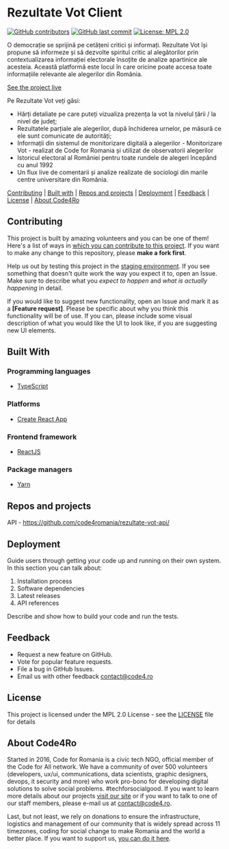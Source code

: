 # Rezultate Vot Client

[![GitHub contributors](https://img.shields.io/github/contributors/code4romania/rezultate-vot-client.svg?style=for-the-badge)](https://github.com/code4romania/rezultate-vot-client/graphs/contributors) [![GitHub last commit](https://img.shields.io/github/last-commit/code4romania/rezultate-vot-client.svg?style=for-the-badge)](https://github.com/code4romania/rezultate-vot-client/commits/master) [![License: MPL 2.0](https://img.shields.io/badge/license-MPL%202.0-brightgreen.svg?style=for-the-badge)](https://opensource.org/licenses/MPL-2.0)

O democrație se sprijină pe cetățeni critici și informați. Rezultate Vot își propune să informeze și să dezvolte spiritul critic al alegătorilor prin contextualizarea informației electorale însoțite de analize apartinice ale acesteia. Această platformă este locul în care oricine poate accesa toate informațiile relevante ale alegerilor din România.

[See the project live](https://rezultatevot.ro/)

Pe Rezultate Vot veți găsi:
- Hărți detaliate pe care puteți vizualiza prezența la vot la nivelul țării / la nivel de județ;
- Rezultatele parțiale ale alegerilor, după închiderea urnelor, pe măsură ce ele sunt comunicate de autorități;
- Informații din sistemul de monitorizare digitală a alegerilor - Monitorizare Vot - realizat de Code for Romania și utilizat de observatorii alegerilor
- Istoricul electoral al României pentru toate rundele de alegeri începând cu anul 1992
- Un flux live de comentarii și analize realizate de sociologi din marile centre universitare din România.

[Contributing](#contributing) | [Built with](#built-with) | [Repos and projects](#repos-and-projects) | [Deployment](#deployment) | [Feedback](#feedback) | [License](#license) | [About Code4Ro](#about-code4ro)

## Contributing

This project is built by amazing volunteers and you can be one of them! Here's a list of ways in [which you can contribute to this project](https://github.com/code4romania/.github/blob/master/CONTRIBUTING.md). If you want to make any change to this repository, please **make a fork first**.

Help us out by testing this project in the [staging environment](https://staging.rezultatevot.ro). If you see something that doesn't quite work the way you expect it to, open an Issue. Make sure to describe what you _expect to happen_ and _what is actually happening_ in detail.

If you would like to suggest new functionality, open an Issue and mark it as a __[Feature request]__. Please be specific about why you think this functionality will be of use. If you can, please include some visual description of what you would like the UI to look like, if you are suggesting new UI elements. 

## Built With

### Programming languages

* [TypeScript](https://www.typescriptlang.org)

### Platforms

* [Create React App](https://create-react-app.dev)

### Frontend framework

* [ReactJS](https://reactjs.org)

### Package managers

* [Yarn](https://yarnpkg.com)

## Repos and projects

API - https://github.com/code4romania/rezultate-vot-api/

## Deployment

Guide users through getting your code up and running on their own system. In this section you can talk about:
1. Installation process
2. Software dependencies
3. Latest releases
4. API references

Describe and show how to build your code and run the tests.

## Feedback

* Request a new feature on GitHub.
* Vote for popular feature requests.
* File a bug in GitHub Issues.
* Email us with other feedback contact@code4.ro

## License

This project is licensed under the MPL 2.0 License - see the [LICENSE](LICENSE) file for details

## About Code4Ro

Started in 2016, Code for Romania is a civic tech NGO, official member of the Code for All network. We have a community of over 500 volunteers (developers, ux/ui, communications, data scientists, graphic designers, devops, it security and more) who work pro-bono for developing digital solutions to solve social problems. #techforsocialgood. If you want to learn more details about our projects [visit our site](https://www.code4.ro/en/) or if you want to talk to one of our staff members, please e-mail us at contact@code4.ro.

Last, but not least, we rely on donations to ensure the infrastructure, logistics and management of our community that is widely spread across 11 timezones, coding for social change to make Romania and the world a better place. If you want to support us, [you can do it here](https://code4.ro/en/donate/).
